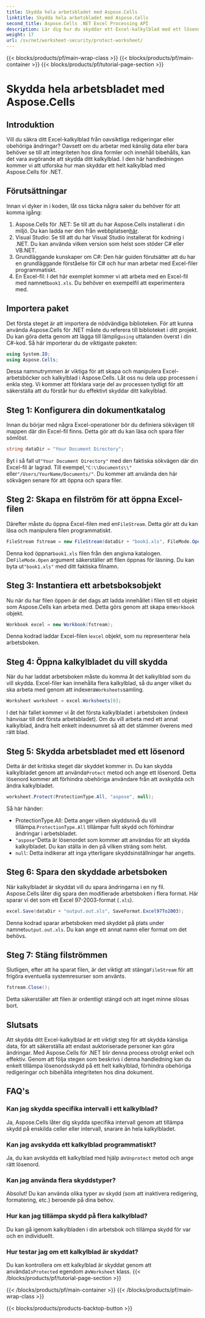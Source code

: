 ```yaml
---
title: Skydda hela arbetsbladet med Aspose.Cells
linktitle: Skydda hela arbetsbladet med Aspose.Cells
second_title: Aspose.Cells .NET Excel Processing API
description: Lär dig hur du skyddar ett Excel-kalkylblad med ett lösenord med Aspose.Cells för .NET. Steg-för-steg handledning för att säkra dina data med lätthet.
weight: 17
url: /sv/net/worksheet-security/protect-worksheet/
---
```


{{< blocks/products/pf/main-wrap-class >}}
{{< blocks/products/pf/main-container >}}
{{< blocks/products/pf/tutorial-page-section >}}

# Skydda hela arbetsbladet med Aspose.Cells

## Introduktion
Vill du säkra ditt Excel-kalkylblad från oavsiktliga redigeringar eller obehöriga ändringar? Oavsett om du arbetar med känslig data eller bara behöver se till att integriteten hos dina formler och innehåll bibehålls, kan det vara avgörande att skydda ditt kalkylblad. I den här handledningen kommer vi att utforska hur man skyddar ett helt kalkylblad med Aspose.Cells för .NET.
## Förutsättningar
Innan vi dyker in i koden, låt oss täcka några saker du behöver för att komma igång:
1.  Aspose.Cells för .NET: Se till att du har Aspose.Cells installerat i din miljö. Du kan ladda ner den från webbplatsen[här](https://releases.aspose.com/cells/net/).
2. Visual Studio: Se till att du har Visual Studio installerat för kodning i .NET. Du kan använda vilken version som helst som stöder C# eller VB.NET.
3. Grundläggande kunskaper om C#: Den här guiden förutsätter att du har en grundläggande förståelse för C# och hur man arbetar med Excel-filer programmatiskt.
4.  En Excel-fil: I det här exemplet kommer vi att arbeta med en Excel-fil med namnet`book1.xls`. Du behöver en exempelfil att experimentera med.
## Importera paket
 Det första steget är att importera de nödvändiga biblioteken. För att kunna använda Aspose.Cells för .NET måste du referera till biblioteket i ditt projekt. Du kan göra detta genom att lägga till lämplig`using` uttalanden överst i din C#-kod.
Så här importerar du de viktigaste paketen:
```csharp
using System.IO;
using Aspose.Cells;
```
Dessa namnutrymmen är viktiga för att skapa och manipulera Excel-arbetsböcker och kalkylblad i Aspose.Cells.
Låt oss nu dela upp processen i enkla steg. Vi kommer att förklara varje del av processen tydligt för att säkerställa att du förstår hur du effektivt skyddar ditt kalkylblad.
## Steg 1: Konfigurera din dokumentkatalog
Innan du börjar med några Excel-operationer bör du definiera sökvägen till mappen där din Excel-fil finns. Detta gör att du kan läsa och spara filer sömlöst.
```csharp
string dataDir = "Your Document Directory";
```
 Byt i så fall ut`"Your Document Directory"` med den faktiska sökvägen där din Excel-fil är lagrad. Till exempel,`"C:\\Documents\\"` eller`"/Users/YourName/Documents/"`. Du kommer att använda den här sökvägen senare för att öppna och spara filer.
## Steg 2: Skapa en filström för att öppna Excel-filen
 Därefter måste du öppna Excel-filen med en`FileStream`. Detta gör att du kan läsa och manipulera filen programmatiskt.
```csharp
FileStream fstream = new FileStream(dataDir + "book1.xls", FileMode.Open);
```
 Denna kod öppnar`book1.xls` filen från den angivna katalogen. De`FileMode.Open` argument säkerställer att filen öppnas för läsning. Du kan byta ut`"book1.xls"` med ditt faktiska filnamn.
## Steg 3: Instantiera ett arbetsboksobjekt
 Nu när du har filen öppen är det dags att ladda innehållet i filen till ett objekt som Aspose.Cells kan arbeta med. Detta görs genom att skapa en`Workbook` objekt.
```csharp
Workbook excel = new Workbook(fstream);
```
 Denna kodrad laddar Excel-filen i`excel` objekt, som nu representerar hela arbetsboken.
## Steg 4: Öppna kalkylbladet du vill skydda
 När du har laddat arbetsboken måste du komma åt det kalkylblad som du vill skydda. Excel-filer kan innehålla flera kalkylblad, så du anger vilket du ska arbeta med genom att indexera`Worksheets`samling.
```csharp
Worksheet worksheet = excel.Worksheets[0];
```
 I det här fallet kommer vi åt det första kalkylbladet i arbetsboken (index`0` hänvisar till det första arbetsbladet). Om du vill arbeta med ett annat kalkylblad, ändra helt enkelt indexnumret så att det stämmer överens med rätt blad.
## Steg 5: Skydda arbetsbladet med ett lösenord
 Detta är det kritiska steget där skyddet kommer in. Du kan skydda kalkylbladet genom att använda`Protect` metod och ange ett lösenord. Detta lösenord kommer att förhindra obehöriga användare från att avskydda och ändra kalkylbladet.
```csharp
worksheet.Protect(ProtectionType.All, "aspose", null);
```
Så här händer:
-  ProtectionType.All: Detta anger vilken skyddsnivå du vill tillämpa.`ProtectionType.All` tillämpar fullt skydd och förhindrar ändringar i arbetsbladet.
- `"aspose"`Detta är lösenordet som kommer att användas för att skydda kalkylbladet. Du kan ställa in den på vilken sträng som helst.
- `null`: Detta indikerar att inga ytterligare skyddsinställningar har angetts.
## Steg 6: Spara den skyddade arbetsboken
När kalkylbladet är skyddat vill du spara ändringarna i en ny fil. Aspose.Cells låter dig spara den modifierade arbetsboken i flera format. Här sparar vi det som ett Excel 97-2003-format (`.xls`).
```csharp
excel.Save(dataDir + "output.out.xls", SaveFormat.Excel97To2003);
```
 Denna kodrad sparar arbetsboken med skyddet på plats under namnet`output.out.xls`. Du kan ange ett annat namn eller format om det behövs.
## Steg 7: Stäng filströmmen
 Slutligen, efter att ha sparat filen, är det viktigt att stänga`FileStream` för att frigöra eventuella systemresurser som använts.
```csharp
fstream.Close();
```
Detta säkerställer att filen är ordentligt stängd och att inget minne slösas bort.
## Slutsats
Att skydda ditt Excel-kalkylblad är ett viktigt steg för att skydda känsliga data, för att säkerställa att endast auktoriserade personer kan göra ändringar. Med Aspose.Cells för .NET blir denna process otroligt enkel och effektiv. Genom att följa stegen som beskrivs i denna handledning kan du enkelt tillämpa lösenordsskydd på ett helt kalkylblad, förhindra obehöriga redigeringar och bibehålla integriteten hos dina dokument.
## FAQ's
### Kan jag skydda specifika intervall i ett kalkylblad?  
Ja, Aspose.Cells låter dig skydda specifika intervall genom att tillämpa skydd på enskilda celler eller intervall, snarare än hela kalkylbladet.
### Kan jag avskydda ett kalkylblad programmatiskt?  
 Ja, du kan avskydda ett kalkylblad med hjälp av`Unprotect` metod och ange rätt lösenord.
### Kan jag använda flera skyddstyper?  
Absolut! Du kan använda olika typer av skydd (som att inaktivera redigering, formatering, etc.) beroende på dina behov.
### Hur kan jag tillämpa skydd på flera kalkylblad?  
Du kan gå igenom kalkylbladen i din arbetsbok och tillämpa skydd för var och en individuellt.
### Hur testar jag om ett kalkylblad är skyddat?  
 Du kan kontrollera om ett kalkylblad är skyddat genom att använda`IsProtected` egendom av`Worksheet` klass.
{{< /blocks/products/pf/tutorial-page-section >}}

{{< /blocks/products/pf/main-container >}}
{{< /blocks/products/pf/main-wrap-class >}}

{{< blocks/products/products-backtop-button >}}
